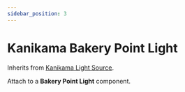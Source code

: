 ```yaml
---
sidebar_position: 3
---
```


# Kanikama Bakery Point Light

Inherits from [Kanikama Light Source](/components/kanikama-light-source).

Attach to a **Bakery Point Light** component.
